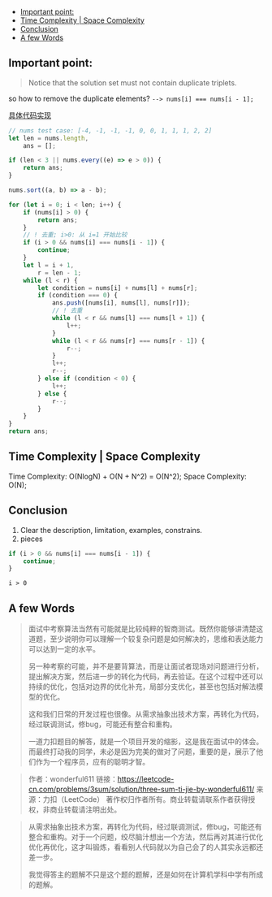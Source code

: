 - [Important point:](#important-point)
- [Time Complexity | Space Complexity](#time-complexity--space-complexity)
- [Conclusion](#conclusion)
- [A few Words](#a-few-words)

## Important point:

> Notice that the solution set must not contain duplicate triplets.

so how to remove the duplicate elements? `--> nums[i] === nums[i - 1]; `

[具体代码实现]( `../15.三数之和.js` )

```js
// nums test case: [-4, -1, -1, -1, 0, 0, 1, 1, 1, 2, 2]
let len = nums.length,
    ans = [];

if (len < 3 || nums.every((e) => e > 0)) {
    return ans;
}

nums.sort((a, b) => a - b);

for (let i = 0; i < len; i++) {
    if (nums[i] > 0) {
        return ans;
    }
    // ! 去重; i>0: 从 i=1 开始比较
    if (i > 0 && nums[i] === nums[i - 1]) {
        continue;
    }
    let l = i + 1,
        r = len - 1;
    while (l < r) {
        let condition = nums[i] + nums[l] + nums[r];
        if (condition === 0) {
            ans.push([nums[i], nums[l], nums[r]]);
            // ! 去重
            while (l < r && nums[l] === nums[l + 1]) {
                l++;
            }
            while (l < r && nums[r] === nums[r - 1]) {
                r--;
            }
            l++;
            r--;
        } else if (condition < 0) {
            l++;
        } else {
            r--;
        }
    }
}
return ans;
```

## Time Complexity | Space Complexity

Time Complexity: O(NlogN) + O(N + N^2) = O(N^2); 
Space Complexity: O(N); 

## Conclusion

1. Clear the description, limitation, examples, constrains.
2. pieces

```js
if (i > 0 && nums[i] === nums[i - 1]) {
    continue;
}
```

 `i > 0`

## A few Words

> 面试中考察算法当然有可能就是比较纯粹的智商测试。既然你能够讲清楚这道题，至少说明你可以理解一个较复杂问题是如何解决的，思维和表达能力可以达到一定的水平。
>  
> 另一种考察的可能，并不是要背算法，而是让面试者现场对问题进行分析，提出解决方案，然后进一步的转化为代码，再去验证。在这个过程中还可以持续的优化，包括对边界的优化补充，局部分支优化，甚至也包括对解法模型的优化。
>  
> 这和我们日常的开发过程也很像。从需求抽象出技术方案，再转化为代码，经过联调测试，修bug，可能还有整合和重构。
>  
> 一道力扣题目的解答，就是一个项目开发的缩影，这是我在面试中的体会。而最终打动我的同学，未必是因为完美的做对了问题，重要的是，展示了他们作为一个程序员，应有的聪明才智。

> 作者：wonderful611
> 链接：https://leetcode-cn.com/problems/3sum/solution/three-sum-ti-jie-by-wonderful611/
> 来源：力扣（LeetCode）
> 著作权归作者所有。商业转载请联系作者获得授权，非商业转载请注明出处。

> 从需求抽象出技术方案，再转化为代码，经过联调测试，修bug，可能还有整合和重构。对于一个问题，绞尽脑汁想出一个方法，然后再对其进行优化优化再优化，这才叫锻炼，看看别人代码就以为自己会了的人其实永远都还差一步。
>  
> 我觉得答主的题解不只是这个题的题解，还是如何在计算机学科中学有所成的题解。
